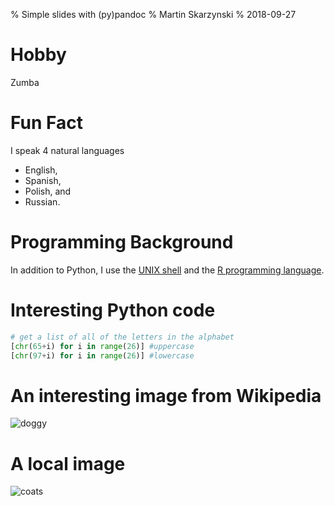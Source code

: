 % Simple slides with (py)pandoc
% Martin Skarzynski
% 2018-09-27

# Hobby
Zumba

# Fun Fact
I speak 4 natural languages 

- English,
- Spanish,
- Polish, and 
- Russian.

# Programming Background
In addition to Python, I use the [UNIX shell](http://swcarpentry.github.io/shell-novice/) and the [R programming language](https://www.r-project.org/about.html).

# Interesting Python code
```python
# get a list of all of the letters in the alphabet 
[chr(65+i) for i in range(26)] #uppercase      
[chr(97+i) for i in range(26)] #lowercase
```

# An interesting image from Wikipedia
![doggy](https://upload.wikimedia.org/wikipedia/commons/d/d9/Collage_of_Nine_Dogs.jpg)

# A local image
![coats](Dog_coat_variation.png)



